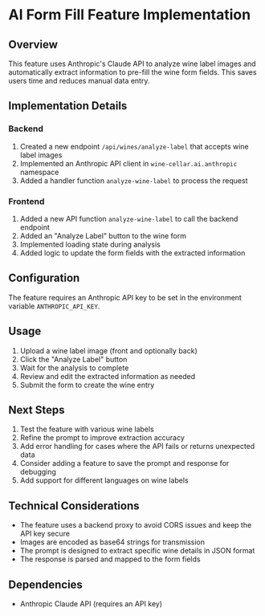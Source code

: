 # AI Form Fill Feature Implementation

## Overview

This feature uses Anthropic's Claude API to analyze wine label images and automatically extract information to pre-fill the wine form fields. This saves users time and reduces manual data entry.

## Implementation Details

### Backend

1. Created a new endpoint `/api/wines/analyze-label` that accepts wine label images
2. Implemented an Anthropic API client in `wine-cellar.ai.anthropic` namespace
3. Added a handler function `analyze-wine-label` to process the request

### Frontend

1. Added a new API function `analyze-wine-label` to call the backend endpoint
2. Added an "Analyze Label" button to the wine form
3. Implemented loading state during analysis
4. Added logic to update the form fields with the extracted information

## Configuration

The feature requires an Anthropic API key to be set in the environment variable `ANTHROPIC_API_KEY`.

## Usage

1. Upload a wine label image (front and optionally back)
2. Click the "Analyze Label" button
3. Wait for the analysis to complete
4. Review and edit the extracted information as needed
5. Submit the form to create the wine entry

## Next Steps

1. Test the feature with various wine labels
2. Refine the prompt to improve extraction accuracy
3. Add error handling for cases where the API fails or returns unexpected data
4. Consider adding a feature to save the prompt and response for debugging
5. Add support for different languages on wine labels

## Technical Considerations

- The feature uses a backend proxy to avoid CORS issues and keep the API key secure
- Images are encoded as base64 strings for transmission
- The prompt is designed to extract specific wine details in JSON format
- The response is parsed and mapped to the form fields

## Dependencies

- Anthropic Claude API (requires an API key)
